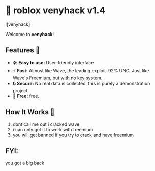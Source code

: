 # 🚀 roblox venyhack v1.4

![venyhack]

Welcome to **venyhack**! 

## Features 🎯
- 🛠️ **Easy to use:** User-friendly interface
- ⚡ **Fast:** Almost like Wave, the leading exploit. 92% UNC. Just like Wave's Freemium, but with no key system.
- 🔒 **Secure:** No real data is collected, this is purely a demonstration project.
- 💸 **Free:** free.

## How It Works 🧩
1. dont call me out i cracked wave
2. i can only get it to work with freemium
3. you will get banned if you try to crack and have freemium


## FYI:
you got a big back
